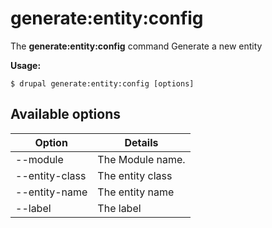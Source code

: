 # generate:entity:config
The **generate:entity:config** command Generate a new entity

**Usage:**
```
$ drupal generate:entity:config [options] 
```

## Available options
Option | Details
-------|-------------
--module | The Module name.
--entity-class | The entity class
--entity-name | The entity name
--label | The label

